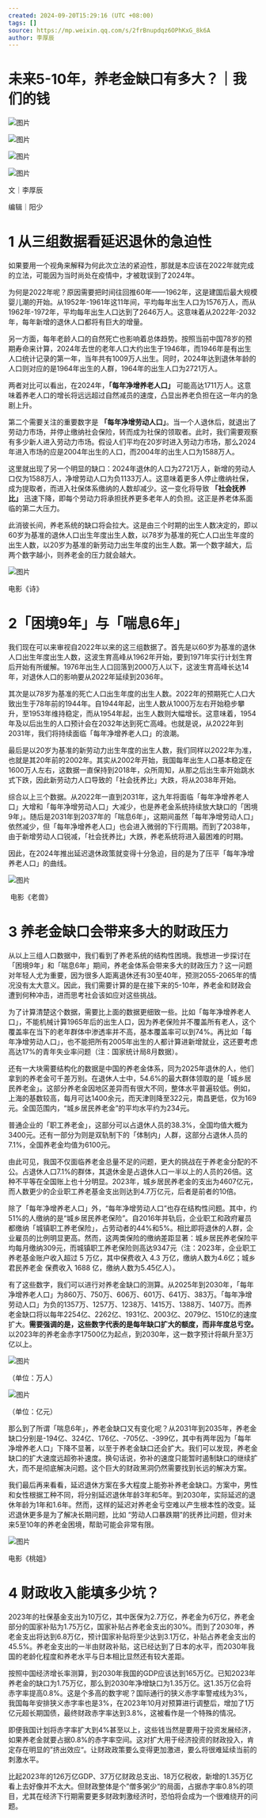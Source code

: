 ```yaml
---
created: 2024-09-20T15:29:16 (UTC +08:00)
tags: []
source: https://mp.weixin.qq.com/s/2frBnupdqz6OPhKxG_8k6A
author: 李厚辰
---
```


# 未来5-10年，养老金缺口有多大？｜我们的钱

![图片](https://mmbiz.qpic.cn/sz_mmbiz_gif/Ovko1oAlDOX66wm5joNiacHCx5kZX1G661LS7U6WHXxc45kgID66bWe7n2ozuGr2Kq7lvQjMOSZwO33ymJibqEaw/640?wx_fmt=gif&from=appmsg&tp=webp&wxfrom=5&wx_lazy=1&wx_co=1)

![图片](https://mmbiz.qpic.cn/sz_mmbiz_png/Ovko1oAlDOX66wm5joNiacHCx5kZX1G669zDsDCH9phuRkZEGlkzgeHUk6qYqcLx9TtCiccR3r7Ab3ScLbEPaLBw/640?wx_fmt=png&from=appmsg&tp=webp&wxfrom=5&wx_lazy=1&wx_co=1)

![图片](https://mmbiz.qpic.cn/sz_mmbiz_png/Ovko1oAlDOX66wm5joNiacHCx5kZX1G663aFpGWgoF6NqOOZjRJNFXpa4H5L68IvUl6A4E5an11KksAVFFgw6cA/640?wx_fmt=png&from=appmsg&tp=webp&wxfrom=5&wx_lazy=1&wx_co=1)

![图片](https://mmbiz.qpic.cn/sz_mmbiz_jpg/Ovko1oAlDOX66wm5joNiacHCx5kZX1G66PcuLGPicsibt1EV7qylGob3mzTkg0FKTk2x4WqiclTLCaZOxamN2WGFrw/640?wx_fmt=jpeg&from=appmsg&tp=webp&wxfrom=5&wx_lazy=1&wx_co=1)


文｜李厚辰

编辑｜阳少

# 1 从三组数据看延迟退休的急迫性

如果要用一个视角来解释为何此次立法的紧迫性，那就是本应该在2022年就完成的立法，可能因为当时尚处在疫情中，才被耽误到了2024年。

为何是2022年呢？原因需要把时间往回推60年——1962年，这是建国后最大规模婴儿潮的开始。从1952年-1961年这11年间，平均每年出生人口为1576万人，而从1962年-1972年，平均每年出生人口达到了2646万人。这意味着从2022年-2032年，每年新增的退休人口都将有巨大的增量。

另一方面，每年老龄人口的自然死亡也影响着总体趋势。按照当前中国78岁的预期寿命来计算，2024年去世的老年人口大约出生于1946年，而1946年是有出生人口统计记录的第一年，当年共有1009万人出生。同时，2024年达到退休年龄的人口则对应的是1964年出生的人群，1964年的出生人口为2721万人。

两者对比可以看出，在2024年，**「每年净增养老人口」** 可能高达1711万人。这意味着养老人口的增长将远远超过自然减员的速度，凸显出养老负担在这一年内的急剧上升。

第二个需要关注的重要数字是 **「每年净增劳动人口」**。当一个人退休后，就退出了劳动力市场，并停止缴纳社会保险，转而成为社保的领取者。此时，我们需要观察有多少新人进入劳动力市场。假设人们平均在20岁时进入劳动力市场，那么2024年进入市场的应是2004年出生的人口，而2004年的出生人口为1588万人。

这里就出现了另一个明显的缺口：2024年退休的人口为2721万人，新增的劳动人口仅为1588万人，净增劳动人口为负1133万人。这意味着更多人停止缴纳社保，成为提取者，而进入社保体系缴纳的人数却减少。这一变化将导致 **「社会抚养比」** 迅速下降，即每个劳动力将承担抚养更多老年人的负担。这正是养老体系面临的第二大压力。

此消彼长间，养老系统的缺口将会拉大。这是由三个时期的出生人数决定的，即以60岁为基准的退休人口出生年度出生人数，以78岁为基准的死亡人口出生年度的出生人数，以20岁为基准的新劳动力出生年度的出生人数。第一个数字越大，后两个数字越小，则养老金的压力就会越大。

![图片](https://mmbiz.qpic.cn/sz_mmbiz_png/Ovko1oAlDOX66wm5joNiacHCx5kZX1G66kibotnlTFcic54UTmp69lJVCU5f2gVK0QyvJfdO71fMYrP5JDYhBMT5A/640?wx_fmt=png&from=appmsg&tp=webp&wxfrom=5&wx_lazy=1&wx_co=1)

电影《诗》

# 2「困境9年」与「喘息6年」

我们现在可以来审视自2022年以来的这三组数据了。首先是以60岁为基准的退休人口出生年度出生人数，这波生育高峰从1962年开始，要到1971年实行计划生育后开始有所缓解。1976年出生人口回落到2000万人以下，这波生育高峰长达14年，对退休人口的影响要从2022年延续到2036年。

其次是以78岁为基准的死亡人口出生年度的出生人数。2022年的预期死亡人口大致出生于78年前的1944年。自1944年起，出生人数从1000万左右开始稳步攀升，至1953年维持稳定，而从1954年起，出生人数则大幅增长。这意味着，1954年及以后出生的人口预计会在2032年达到死亡高峰。也就是说，从2022年到2031年，我们将持续面临「每年净增养老人口」的浪潮。

最后是以20岁为基准的新劳动力出生年度的出生人数，我们同样以2022年为准，也就是其20年前的2002年。其实从2002年开始，我国每年出生人口基本稳定在1600万人左右，这数据一直保持到2018年，众所周知，从那之后出生率开始跳水式下跌，因此新劳动力人口导致的「社会抚养比」大跌，将从2038年开始。

综合以上三个数据。从2022年一直到2031年，这九年将面临「每年净增养老人口」大增和「每年净增劳动人口」大减少，也是养老金系统持续放大缺口的「困境9年」。随后是2031年到2037年的「喘息6年」，这期间虽然「每年净增劳动人口」依然减少，但「每年净增养老人口」也会进入微弱的下行周期。而到了2038年，由于新增劳动人口锐减，「社会抚养比」大跌，养老系统将进入最困难的时期。

因此，在2024年推出延迟退休政策就变得十分急迫，目的是为了压平「每年净增养老人口」的曲线。

![图片](https://mmbiz.qpic.cn/sz_mmbiz_png/Ovko1oAlDOX66wm5joNiacHCx5kZX1G66dxWEibILVhAnKVvT1eHOtwAWTpH1R6VeibcOffT3Fa3IibopBZ4gpLjPg/640?wx_fmt=png&from=appmsg&tp=webp&wxfrom=5&wx_lazy=1&wx_co=1)

 电影《老兽》

# 3 养老金缺口会带来多大的财政压力

从以上三组人口数据中，我们看到了养老系统的结构性困境。我想进一步探讨在「困境9年」和「喘息6年」期间，养老金体系会带来多大的财政压力？这一问题对年轻人尤为重要，因为很多人距离退休还有30至40年，预测2055-2065年的情况没有太大意义。因此，我们需要计算的是在接下来的5-10年，养老金和财政会遭到何种冲击，进而思考社会该如应对这些挑战。

为了计算清楚这个数据，需要比上面的数据更细致一些。比如「每年净增养老人口」，不能机械计算1965年后的出生人口，因为养老保险并不覆盖所有老人，这个覆盖率在当下的老年群体中渗透率并不高，基本覆盖率可以到74%。再比如「每年净增劳动人口」，也不能把所有2005年出生的人都计算进新增就业，这还要考虑高达17%的青年失业率问题（注：国家统计局8月数据）。

还有一大块需要结构化的数据是中国的养老金体系，同为2025年退休的人，他们拿到的养老金可千差万别。在退休人士中，54.6%的最大群体领取的是「城乡居民养老金」。这部分养老金因地区差异而有很大不同，整体水平普遍较低。例如，上海的基数较高，每月可达1400余元，而天津则降至322元，南昌更低，仅为169元。全国范围内，“城乡居民养老金”的平均水平约为234元。

普通企业的「职工养老金」，这部分可以占退休人员的38.3%，全国均值大概为3400元。还有一部分为则是双轨制下的「体制内」人群，这部分占退休人员的7.1%，全国养老金均值为6100元。

由此可见，我国不仅面临养老金总量不足的问题，更大的挑战在于养老金分配的不公。占退休人口7.1%的群体，其退休金是占退休人口一半以上的人员的26倍。这种不平等在全国账上也十分明显。2023年，城乡居民养老金的支出为4607亿元，而人数更少的企业职工养老基金支出则达到4.7万亿元，后者是前者的10倍。

除了「每年净增养老人口」外，“每年净增劳动人口”也存在结构性问题。其中，约51%的人缴纳的是“城乡居民养老保险”。自2016年并轨后，企业职工和政府雇员都缴纳「城镇职工养老保险」，占劳动者的44%和5%。相比即将退休的人群，企业雇员的比例明显更高。然而，这两类保险的缴纳差距显著：城乡居民养老保险平均每月缴纳309元，而城镇职工养老保险则高达9347元（注：2023年，企业职工养老基金账户收入超过 5 万亿，其中保费收入 4.3 万亿，缴纳人数为4.6亿；城乡君民养老金 保费收入 1688 亿，缴纳人数为5.45亿人）。

有了这些数字，我们可以进行对养老金缺口的测算。从2025年到2030年，「每年净增养老人口」为860万、750万、606万、601万、641万、383万。「每年净增劳动人口」为负的1357万、1257万、1238万、1415万、1388万、1407万。而养老金缺口将以每年2254亿、2262亿、1931亿、2003亿、2079亿、1510亿的速度扩大。**需要强调的是，这些数字代表的是每年缺口扩大的额度，而非年度总亏空。** 以2023年的养老金赤字17500亿为起点，到2030年，这一数字预计将飙升至3万亿以上。

![图片](https://mmbiz.qpic.cn/sz_mmbiz_png/Ovko1oAlDOX66wm5joNiacHCx5kZX1G66ET7vuL4icmIuBOicAf5P3222Xy0LfibyDJavPqq2WOJt8XbnXFSnib7k0A/)

（单位：万人）

![图片](https://mmbiz.qpic.cn/sz_mmbiz_png/Ovko1oAlDOX66wm5joNiacHCx5kZX1G6649BCibP33shiabMJmvblEotNsUZBRvm4Xv8AqEiaokWhjJePvwaz59aCQ/)

（单位：亿元）

那么到了所谓「喘息6年」，养老金缺口又有变化呢？从2031年到2035年，养老金缺口分别是-194亿、324亿、176亿、-705亿、-399亿，其中有两年因为「每年净增养老人口」下降不显著，以至于养老金缺口还会扩大。我们可以发现，养老金缺口的扩大速度远超弥补速度。换句话说，弥补的速度只能暂时遏制缺口的继续扩大，而不是彻底解决问题。这个巨大的财政黑洞仍然需要找到长远的解决方案。

我们最后再来看看，延迟退休方案在多大程度上能弥补养老金缺口。方案中，男性和女性根据工种不同，将分别延迟退休年龄3年和5年。到2030年，实际延迟的退休年龄为1年和1.6年。然而，这样的延迟对养老金亏空难以产生根本性的改变。延迟退休更多是为了解决长期问题，比如 “劳动人口暴跌期”的抚养比问题，但对未来5至10年的养老金困境，帮助可能会非常有限。

![图片](https://mmbiz.qpic.cn/sz_mmbiz_png/Ovko1oAlDOX66wm5joNiacHCx5kZX1G66mpXfkwuT5wach6cJITRb8mb4wWLvusGEu0ZTElLcusFjhQWC7yYumQ/)

电影《桃姐》 



# 4 财政收入能填多少坑？

2023年的社保基金支出为10万亿，其中医保为2.7万亿，养老金为6万亿，养老金部分的国家补贴为1.75万亿，国家补贴占养老金支出的30%。而到了2030年，养老金支出将达到6.8万亿，预计国家补贴将至少达到3.1万亿，补贴占养老金支出的45.5%。养老金支出的一半由财政补贴，这已经达到了日本的水平，而2030年我国的老龄化程度和养老水平与日本相比显然还有较大差距。

按照中国经济增长率测算，到2030年我国的GDP应该达到165万亿。已知2023年养老金的缺口为1.75万亿，那么到2030年净增缺口为1.35万亿。这1.35万亿会将赤字率提高0.8%。这是个多高的数字呢？国际通行的狭义赤字率警戒线为3%，我国每年安排狭义赤字率也是3%，在2023年10月对预算进行调整后，增加了1万亿元超长期国债，最终财政赤字率达到3.8%，这被看作是一个特殊的情况。

即便我国计划将赤字率扩大到4%甚至以上，这些钱当然是要用于投资发展经济，如果养老金就要占据0.8%的赤字率空间。这对扩大用于经济投资的财政投入，肯定存在明显的”挤出效应“。让财政政策要么变得更加激进，要么将很难延续当前的刺激水平。

比起2023年的126万亿GDP、37万亿财政总支出、18万亿税收，新增的1.35万亿看上去好像并不太大。但财政整体是个”僧多粥少“的局面，占据赤字率0.8%的项目，尤其在经济下行期需要更多财政刺激经济时，恐怕将会成为一个很难绕开的问题。
